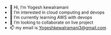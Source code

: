 - 👋 Hi, I’m Yogesh kewalramani
- 👀 I’m interested in cloud computing and devops
- 🌱 I’m currently learning AWS with devops
- 💞️ I’m looking to collaborate on live project
- 📫 my email is Yogeshkewalramani3@gmail.com
<!---
yogesh3221git/yogesh3221git is a ✨ special ✨ repository because its `README.md` (this file) appears on your GitHub profile.
You can click the Preview link to take a look at your changes.
--->
